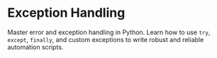 # Exception Handling

Master error and exception handling in Python. Learn how to use `try`, `except`, `finally`, and custom exceptions to write robust and reliable automation scripts.
